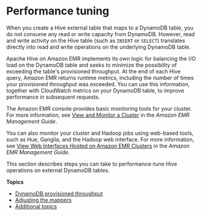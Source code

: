 # Performance tuning<a name="EMRforDynamoDB.PerformanceTuning"></a>

When you create a Hive external table that maps to a DynamoDB table, you do not consume any read or write capacity from DynamoDB\. However, read and write activity on the Hive table \(such as `INSERT` or `SELECT`\) translates directly into read and write operations on the underlying DynamoDB table\.

Apache Hive on Amazon EMR implements its own logic for balancing the I/O load on the DynamoDB table and seeks to minimize the possibility of exceeding the table's provisioned throughput\. At the end of each Hive query, Amazon EMR returns runtime metrics, including the number of times your provisioned throughput was exceeded\. You can use this information, together with CloudWatch metrics on your DynamoDB table, to improve performance in subsequent requests\.

The Amazon EMR console provides basic monitoring tools for your cluster\. For more information, see [View and Monitor a Cluster](https://docs.aws.amazon.com/ElasticMapReduce/latest/ManagementGuide/emr-manage-view.html) in the *Amazon EMR Management Guide*\.

You can also monitor your cluster and Hadoop jobs using web\-based tools, such as Hue, Ganglia, and the Hadoop web interface\. For more information, see [View Web Interfaces Hosted on Amazon EMR Clusters](https://docs.aws.amazon.com/ElasticMapReduce/latest/ManagementGuide/emr-web-interfaces.html) in the *Amazon EMR Management Guide*\.

This section describes steps you can take to performance\-tune Hive operations on external DynamoDB tables\. 

**Topics**
+ [DynamoDB provisioned throughput](EMRforDynamoDB.PerformanceTuning.Throughput.md)
+ [Adjusting the mappers](EMRforDynamoDB.PerformanceTuning.Mappers.md)
+ [Additional topics](EMRforDynamoDB.PerformanceTuning.Misc.md)